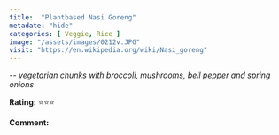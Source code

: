 ```yaml
---
title:  "Plantbased Nasi Goreng"
metadate: "hide"
categories: [ Veggie, Rice ]
image: "/assets/images/0212v.JPG"
visit: "https://en.wikipedia.org/wiki/Nasi_goreng"
---
```


_-- vegetarian chunks with broccoli, mushrooms, bell pepper and spring onions_

**Rating:** ⭐️⭐️⭐️  
  
**Comment:**
